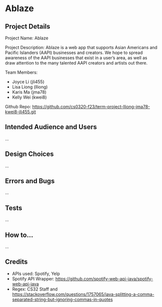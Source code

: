 # Ablaze
## Project Details
Project Name: Ablaze

Project Description: Ablaze is a web app that supports Asian Americans and Pacific Islanders (AAPI) businesses and creators. We hope to spread awareness of the AAPI businesses that exist in a user’s area, as well as draw attention to the many talented AAPI creators and artists out there. 

Team Members:
- Joyce Li (jli455)
- Lisa Liong (lliong)
- Karis Ma (jma78)
- Kelly Wei (kwei8)

Github Repo: https://github.com/cs0320-f23/term-project-lliong-jma78-kwei8-jli455.git

## Intended Audience and Users
...

## Design Choices
...

## Errors and Bugs
...

## Tests
...

## How to...
...

## Credits
- APIs used: Spotify, Yelp
- Spotify API Wrapper: https://github.com/spotify-web-api-java/spotify-web-api-java
- Regex: CS32 Staff and https://stackoverflow.com/questions/1757065/java-splitting-a-comma-separated-string-but-ignoring-commas-in-quotes
